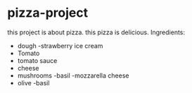 # pizza-project
this project is about pizza. this pizza is delicious.
Ingredients:
- dough
-strawberry ice cream
- Tomato
- tomato sauce
- cheese
- mushrooms
-basil
-mozzarella cheese
- olive
-basil